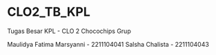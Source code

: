 # CLO2_TB_KPL

Tugas Besar KPL - CLO 2
Chocochips Grup

Maulidya Fatima Marsyanni - 2211104041
Salsha Chalista - 2211104043
